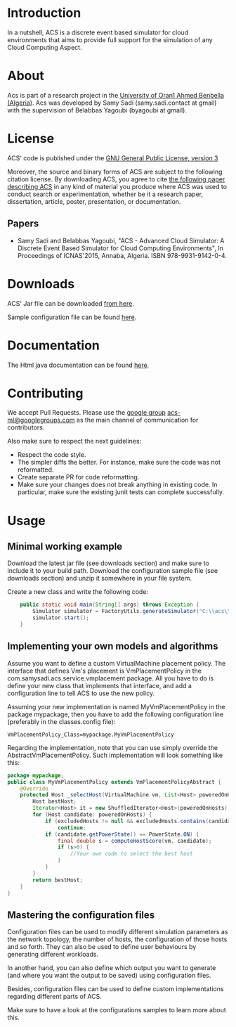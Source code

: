 # Introduction
In a nutshell, ACS is a discrete event based simulator for cloud environments that
aims to provide full support for the simulation of any Cloud Computing Aspect.

# About
Acs is part of a research project in the [University of Oran1 Ahmed Benbella (Algeria)](http://www.univ-oran.dz/).
Acs was developed by Samy Sadi (samy.sadi.contact at gmail) with the
supervision of Belabbas Yagoubi (byagoubi at gmail).

# License
ACS' code is published under the [GNU General Public License, version 3](http://www.gnu.org/licenses/gpl.txt)

Moreover, the source and binary forms of ACS are subject to the following
citation license. By downloading ACS, you agree to cite [the following paper describing ACS](#papers)
in any kind of material you produce where ACS was used to conduct search or experimentation, whether
be it a research paper, dissertation, article, poster, presentation, 
or documentation.

## Papers <a name="papers"></a>
+ Samy Sadi and Belabbas Yagoubi, "ACS - Advanced Cloud Simulator: A Discrete Event Based Simulator for Cloud Computing Environments", 
In Proceedings of ICNAS'2015, Annaba, Algeria. ISBN 978-9931-9142-0-4.

# Downloads
ACS' Jar file can be downloaded [from here](http://github.com/samysadi/acs/releases).

Sample configuration file can be found [here](http://github.com/samysadi/acs/releases).

# Documentation
The Html java documentation can be found [here](http://samysadi.github.io/acs/javadoc/).

# Contributing
We accept Pull Requests. Please use the [google group](https://groups.google.com/d/forum/acs-ml) <acs-ml@googlegroups.com> as the main channel of communication for contributors.

Also make sure to respect the next guidelines:
+ Respect the code style.
+ The simpler diffs the better. For instance, make sure the code was not reformatted.
+ Create separate PR for code reformatting.
+ Make sure your changes does not break anything in existing code. In particular, make sure the existing junit tests can complete successfully.

# Usage
## Minimal working example
Download the latest jar file (see downloads section) and make sure to include it to your build path.
Download the configuration sample file (see downloads section) and unzip it somewhere in your file system.

Create a new class and write the following code:
```java
	public static void main(String[] args) throws Exception {
		Simulator simulator = FactoryUtils.generateSimulator("C:\\acs\\config\\main.config"); //assuming this is the path where you have extracted the downloaded configuration
		simulator.start();
	}
```

## Implementing your own models and algorithms
Assume you want to define a custom VirtualMachine placement policy.
The interface that defines Vm's placement is VmPlacementPolicy in the com.samysadi.acs.service.vmplacement
package.
All you have to do is define your new class that implements that interface, and add a configuration line to tell
ACS to use the new policy.

Assuming your new implementation is named MyVmPlacementPolicy in the package mypackage, then
you have to add the following configuration line (preferably in the classes.config file):
```
VmPlacementPolicy_Class=mypackage.MyVmPlacementPolicy
```

Regarding the implementation, note that you can use simply override the AbstractVmPlacementPolicy.
Such implementation will look something like this:
```java
package mypackage;
public class MyVmPlacementPolicy extends VmPlacementPolicyAbstract {
	@Override
	protected Host _selectHost(VirtualMachine vm, List<Host> poweredOnHosts, List<Host> excludedHosts) {
		Host bestHost;
		Iterator<Host> it = new ShuffledIterator<Host>(poweredOnHosts);
		for (Host candidate: poweredOnHosts) {
			if (excludedHosts != null && excludedHosts.contains(candidate))
				continue;
			if (candidate.getPowerState() == PowerState.ON) {
				final double s = computeHostScore(vm, candidate);
				if (s>0) {
					//Your own code to select the best host
				}
			}
		}
		return bestHost;
	}
}
```

## Mastering the configuration files
Configuration files can be used to modify different simulation parameters
as the network topology, the number of hosts, the configuration of those hosts and so forth.
They can also be used to define user behaviours by generating different workloads.

In another hand, you can also define which output you want to generate (and where you want the output to be saved)
using configuration files.

Besides, configuration files can be used to define custom implementations regarding different parts of ACS.

Make sure to have a look at the configurations samples to learn more about this.  


